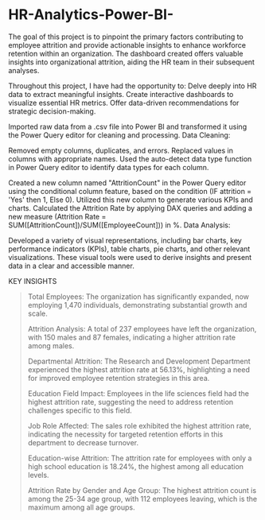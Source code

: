 # HR-Analytics-Power-BI-

The goal of this project is to pinpoint the primary factors contributing to employee attrition and provide actionable insights to enhance workforce retention within an organization. The dashboard created offers valuable insights into organizational attrition, aiding the HR team in their subsequent analyses.

Throughout this project, I have had the opportunity to:
Delve deeply into HR data to extract meaningful insights.
Create interactive dashboards to visualize essential HR metrics.
Offer data-driven recommendations for strategic decision-making.


Imported raw data from a .csv file into Power BI and transformed it using the Power Query editor for cleaning and processing.
Data Cleaning:

Removed empty columns, duplicates, and errors.
Replaced values in columns with appropriate names.
Used the auto-detect data type function in Power Query editor to identify data types for each column.


Created a new column named "AttritionCount" in the Power Query editor using the conditional column feature, based on the condition (IF attrition = 'Yes' then 1, Else 0).
Utilized this new column to generate various KPIs and charts.
Calculated the Attrition Rate by applying DAX queries and adding a new measure (Attrition Rate = SUM([AttritionCount])/SUM([EmployeeCount])) in %.
Data Analysis:

Developed a variety of visual representations, including bar charts, key performance indicators (KPIs), table charts, pie charts, and other relevant visualizations.
These visual tools were used to derive insights and present data in a clear and accessible manner. 

   KEY INSIGHTS

> Total Employees: The organization has significantly expanded, now employing 1,470 individuals, demonstrating substantial growth and scale.
> 
> Attrition Analysis: A total of 237 employees have left the organization, with 150 males and 87 females, indicating a higher attrition rate among males.
> 
> Departmental Attrition: The Research and Development Department experienced the highest attrition rate at 56.13%, highlighting a need for improved employee retention strategies in this area.
> 
> Education Field Impact: Employees in the life sciences field had the highest attrition rate, suggesting the need to address retention challenges specific to this field.
> 
> Job Role Affected: The sales role exhibited the highest attrition rate, indicating the necessity for targeted retention efforts in this department to decrease turnover.
> 
> Education-wise Attrition: The attrition rate for employees with only a high school education is 18.24%, the highest among all education levels.
> 
> Attrition Rate by Gender and Age Group: The highest attrition count is among the 25-34 age group, with 112 employees leaving, which is the maximum among all age groups.












